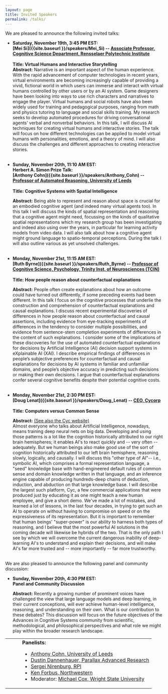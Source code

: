 ```yaml
---
layout: page
title: Invited Speakers
permalink: /talks/
---
```


We are pleased to announce the following invited talks:


 - <span id  ="Si_talk"></span>
<b>Saturday, November 19th, 3:45 PM EST: <br>
**[Mei Si]({{site.baseurl }}/speakers/Mei_Si) --  [Associate Professor, Cognitive Science Department, Rensselaer Polytechnic Institute](https://faculty.rpi.edu/mei-si)** </b><br><br>
  **Title: Virtual Humans and Interactive Storytelling**<br>
  **Abstract:** Narrative is an important aspect of the human experience. With the rapid advancement of computer technologies in recent years, virtual environments are becoming increasingly capable of providing a vivid, fictional world in which users can immerse and interact with virtual humans controlled by other users or by an AI system. Game designers have been looking into ways to use rich characters and narratives to engage the player. Virtual humans and social robots have also been widely used for training and pedagogical purposes, ranging from math and physics tutoring to language and social skills training. My research seeks to develop automated procedures for driving conversational agents’ verbal and nonverbal behaviors. In this talk, I will discuss AI techniques for creating virtual humans and interactive stories. The talk will focus on how different technologies can be applied to model virtual humans with personalities, emotions, and a theory of mind. I will also discuss the challenges and different approaches to creating interactive stories. 
    <br><br>
    


  - <span id= "Cohn_talk"></span> 
<b>Sunday, November 20th, 11:10 AM EST: </b><br>
<b> Herbert A. Simon Prize Talk: <br>
  [Anthony Cohn]({{site.baseurl }}/speakers/Anthony_Cohn) --  [Professor of Automated Reasoning, University of Leeds](https://eps.leeds.ac.uk/computing/staff/76/professor-anthony-g-cohn-freng-ceng-citp) </b><br> <br>
    **Title:** <b> Cognitive Systems with Spatial Intelligence </b> <br>
    
    **Abstract:** Being able to represent and reason about space is crucial for an embodied cognitive agent (and indeed many virtual agents too).  In this talk I will discuss the kinds of spatial representation and reasoning that a cognitive agent might need, focussing on the kinds of qualitative spatial representations which my research group has been investigating and indeed also using over the years, in particular for learning activity models from video data.  I will also talk about how a cognitive agent might ground language to spatio-temporal perceptions.  During the talk I will also outline various as yet unsolved challenges.
   <br><br>


  - <span id="Byrne_talk"></span> 
<b>Monday, November 21st, 11:15 AM EST:<br>
  [Ruth Byrne]({{site.baseurl }}/speakers/Ruth_Byrne) -- [Professor of Cognitive Science, Psychology, Trinity Inst. of
  Neurosciences (TCIN) ](https://www.tcd.ie/research/profiles/?profile=rmbyrne)  </b><br> <br>
    **Title:** <b>How people reason about counterfactual explanations </b> <br>
    
    **Abstract:** People often create explanations about how an outcome could have turned out differently, if some preceding events had been different. In this talk I focus on the cognitive processes that underlie the construction and comprehension of counterfactual explanations and causal explanations. I discuss recent experimental discoveries of differences in how people reason about counterfactual and causal assertions, including evidence from eye-tracking experiments of differences in the tendency to consider multiple possibilities,  and evidence from sentence-stem completion experiments of differences in the content of such explanations. I consider some of the implications of these discoveries for the use of automated counterfactual explanations for decisions by Artificial Intelligence (AI) decision support systems in eXplainable AI (XAI). I describe empirical findings of differences in people’s subjective preferences for counterfactual and causal explanations for decisions by AI systems in familiar and unfamiliar domains, and people’s objective accuracy in predicting such decisions or making their own decisions. I argue that counterfactual explanations confer several cognitive benefits despite their potential cognitive costs.
   <br><br>


  - <span id="Lenat_talk"></span>
<b>Monday, November 21st, 2:30 PM EST:<br>
  [Doug Lenat]({{site.baseurl }}/speakers/Doug_Lenat) -- [CEO, Cycorp](https://cyc.com/leadership-team/) </b><br> <br>
    **Title:** <b>Computers versus Common Sense </b>  <br>
    
    **Abstract:**  [(See also the Cyc website)]( https://en.wikipedia.org/wiki/Cyc)<br> Almost everyone who talks about Artificial Intelligence, nowadays, means training deep neural nets on big data.  Developing and using those patterns is a lot like the cognition historically attributed to our right brain hemispheres; it enables AI's to react quickly and -- very often -- adequately.  But we human beings also make good use of the sort of cognition historically attributed to our left brain hemisphere, reasoning slowly, logically, and causally.   I will discuss this "other type of AI"-- i.e., symbolic AI, which comprises a formal representation language, a "seed" knowledge base with hand-engineered default rules of common sense and domain knowledge written in that language, and an inference engine capable of producing hundreds-deep chains of deduction, induction, and abduction on that large knowledge base.  I will describe the largest such platform, Cyc, a few commercial applications that were produced just by educating it as one might teach a new human employee, and give a short demo.   We've made a lot of mistakes, and learned a lot of lessons, in the last four decades, in trying to get such an AI to operate on without having to compromise on speed or on the expressiveness of its representation.  But it is important to remember that human beings' "super-power" is our ability to harness both types of reasoning, and I believe that the most powerful AI solutions in the coming decade will likewise be hybrids of the two.  That is the only path I see by which we will overcome the current dangerous inability of deep-learning AI's to understand and explain their decisions, and will make AI's far more trusted and -- more importantly -- far more trustworthy.
   <br><br>

We are also pleased to announce the following panel and community discussion:

  - <span id="panel"></span>
<b>Sunday, November 20th, 4:30 PM EST:</b><br>
<b>Panel and Community Discussion</b><br>
    
    **Abstract:**  Recently a growing number of prominent voices have challenged the view that large language models and deep learning, in their current conceptions, will ever achieve human-level intelligence, reasoning, and understanding on their own.  What is our contribution to these debates?  This discussion will focus on the future objectives of the Advances in Cognitive Systems community from scientific, methodological, and philosophical perspectives and what role we might play within the broader research landscape.
<table style="border-style: none; top-margin:-10px; border-spacing: 0px">
<tr style="border-style: none"> <td width=30px style="border-style: none"></td>
<td style="border-style: none">
<b>Panelists:</b><br>
<ul>
<li><a href="https://eps.leeds.ac.uk/computing/staff/76/professor-anthony-g-cohn-freng-ceng-citp">Anthony Cohn, University of Leeds</a></li>
<li><a href="http://www.dustindannenhauer.com/">Dustin Dannenhauer, Parallax Advanced Research</a></li>
<li><a href="https://faculty.rpi.edu/sergei-nirenburg">Sergei Nirenburg, RPI</a></li>
<li><a href="https://users.cs.northwestern.edu/~forbus/">Ken Forbus, Northwestern</a></li>
<li>Moderator: <a href="http://www.wright.edu/~michael.cox/">Michael Cox, Wright State University</a></li>
</ul></td></tr></table>
   <br><br>
    
<!--
**1:45 PM EST: <span id="panel"> Panel Discussion: Research Directions for Cognitive Systems</span>**
<table style="border-style: none; top-margin:-10px; border-spacing: 0px">
<tr style="border-style: none"> <td width=30px style="border-style: none"></td>
<td style="border-style: none">
<b>Abstract:</b> Given recent rapid advances in many areas of Artificial Intelligence, including but not limited to machine learning, access to large data, knowledge-graphs, robotics and autonomous vehicles to name a few, this community has a great opportunity to grow by demonstrating the relevance of its approaches through cross-fertilization with other research that could benefit from a cognitive systems architectural perspective and vice versa.  This panel will lead a group discussion on how we might do that, and thereby encourage more diverse participation at this conference.<br>
<b>Panelists:</b><br>
<ul>
<li><a href="https://eps.leeds.ac.uk/computing/staff/76/professor-anthony-g-cohn-freng-ceng-citp">Anthony Cohn, University of Leeds</a></li>
<li><a href="http://www.dustindannenhauer.com/">Dustin Dannenhauer, Parallax Advanced Research</a></li>
<li><a href="https://faculty.rpi.edu/sergei-nirenburg">Sergei Nirenburg, RPI</a></li>
<li><a href="https://users.cs.northwestern.edu/~forbus/">Ken Forbus, Northwestern</a></li>
<li>Moderator: <a href="http://www.wright.edu/~michael.cox/">Michael Cox, Wright State University</a></li>
</ul></td></tr></table>
-->


<!-- - _Cognitive Systems Pedagogy_: An overview of the workshop moderated by Tom Williams. -->


